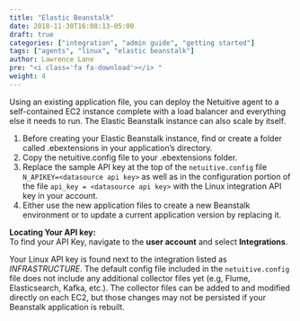 ```yaml
---
title: "Elastic Beanstalk"
date: 2018-11-30T16:08:13-05:00
draft: true
categories: ["integration", "admin guide", "getting started"]
tags: ["agents", "linux", "elastic beanstalk"]
author: Lawrence Lane
pre: "<i class='fa fa-download'></i> "
weight: 4
---
```

Using an existing application file, you can deploy the Netuitive agent to a self-contained EC2 instance complete with a load balancer and everything else it needs to run. The Elastic Beanstalk instance can also scale by itself.

1. Before creating your Elastic Beanstalk instance, find or create a folder called .ebextensions in your application’s directory.
2. Copy the netuitive.config file to your .ebextensions folder.
3. Replace the sample API key at the top of the `netuitive.config` file `N_APIKEY=<datasource api key>` as well as in the configuration portion of the file `api_key = <datasource api key>` with the Linux integration API key in your account.
4. Either use the new application files to create a new Beanstalk environment or to update a current application version by replacing it.   

**Locating Your API key:**  
To find your API Key, navigate to the **user account** and select **Integrations**.   

Your Linux API key is found next to the integration listed as _INFRASTRUCTURE_. The default config file included in the `netuitive.config` file does not include any additional collector files yet (e.g, Flume, Elasticsearch, Kafka, etc.). The collector files can be added to and modified directly on each EC2, but those changes may not be persisted if your Beanstalk application is rebuilt.
